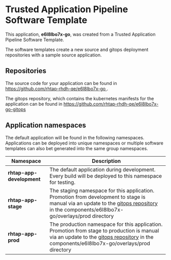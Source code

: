 # Trusted Application Pipeline Software Template

This application, **e6l8lbo7x-go**, was created from a Trusted Application Pipeline Software Template.

The software templates create a new source and gitops deployment repositories with a sample source application. 

## Repositories

The source code for your application can be found in [https://github.com/rhtap-rhdh-qe/e6l8lbo7x-go ](https://github.com/rhtap-rhdh-qe/e6l8lbo7x-go ).
 
The gitops repository, which contains the kubernetes manifests for the application can be found in 
[https://github.com/rhtap-rhdh-qe/e6l8lbo7x-go-gitops ](https://github.com/rhtap-rhdh-qe/e6l8lbo7x-go-gitops ) 

## Application namespaces 

The default application will be found in the following namespaces. Applications can be deployed into unique namespaces or multiple software templates can also bet generated into the same group namespaces.  

|  Namespace   |  Description   |  
| -------- | -------- |   
| **rhtap-app-development** | The default application during development. Every build will be deployed to this namespace for testing. | 
| **rhtap-app-stage** | The staging namespace for this application. Promotion from development to stage is manual via an update to the [gitops repository](https://github.com/rhtap-rhdh-qe/e6l8lbo7x-go-gitops ) in the components/e6l8lbo7x-go/overlays/prod directory |  
| **rhtap-app-prod** | The production namespace for this application. Promotion from stage to production is manual via an update to the [gitops repository](https://github.com/rhtap-rhdh-qe/e6l8lbo7x-go-gitops ) in the components/e6l8lbo7x-go/overlays/prod directory | 